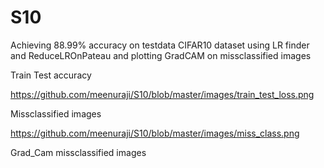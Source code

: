 # S10



Achieving 88.99% accuracy on testdata CIFAR10 dataset using LR finder and ReduceLROnPateau and plotting GradCAM on missclassified images

Train Test accuracy  

https://github.com/meenuraji/S10/blob/master/images/train_test_loss.png


Missclassified images

https://github.com/meenuraji/S10/blob/master/images/miss_class.png


Grad_Cam missclassified images
